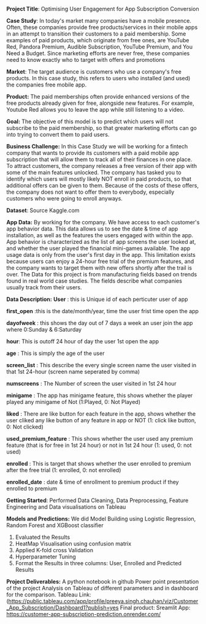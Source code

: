 **Project Title**: Optimising User Engagement for App Subscription Conversion

**Case Study**:
In today's market many companies have a mobile presence. Often, these companies provide free products/services in their mobile apps in an attempt to transition their customers to a paid membership. Some examples of paid products, which originate from free ones, are YouTube Red, Pandora Premium, Audible Subscription, YouTube Premium, and You Need a Budget. Since marketing efforts are never free, these companies need to know exactly who to target with offers and promotions

**Market**: The target audience is customers who use a company's free products. In this case study, this refers to users who installed (and used) the companies free mobile app.

**Product:** The paid memberships often provide enhanced versions of the free products already given for free, alongside new features. For example, Youtube Red allows you to leave the app while still listening to a video.

**Goal:** The objective of this model is to predict which users will not subscribe to the paid membership, so that greater marketing efforts can go into trying to convert them to paid users.


**Business Challenge:**
In this Case Study we will be working for a fintech company that wants to provide its customers with a paid mobile app subscription that will allow them to track all of their finances in one place. To attract customers, the company releases a free version of their app with some of the main features unlocked.
The company has tasked you to identify which users will mostly likely NOT enroll in paid products, so that additional offers can be given to them. Because of the costs of these offers, the company does not want to offer them to everybody, especially customers who were going to enroll anyways.

**Dataset**: Source Kaggle.com

**App Data:**
By working for the company. We have access to each customer's app behavior data. This data allows us to see the date & time of app installation, as well as the features the users engaged with within the app. App behavior is characterized as the list of app screens the user looked at, and whether the user played the financial mini-games available.
The app usage data is only from the user's first day in the app. This limitation exists because users can enjoy a 24-hour free trial of the premium features, and the company wants to target them with new offers shortly after the trail is over.
The Data for this project is from manufacturing fields based on trends found in real world case studies. The fields describe what companies usually track from their users.

**Data Description:**
**User** : this is Unique id of each perticuter user of app

**first_open** :this is the date/month/year, time the user frist time open the app

**dayofweek** : this shows the day out of 7 days a week an user join the app where 0:Sunday & 6:Saturday

**hour**: This is outoff 24 hour of day the user 1st open the app

**age** : This is simply the age of the user

**screen_list** : This describe the every single screen name the user visited in that 1st 24-hour (screen name seperated by comma)

**numscreens** : The Number of screen the user visited in 1st 24 hour

**minigame** : The app has minigame feature, this shows whether the player played any minigame of Not (1:Played, 0: Not Played)

**liked** : There are like button for each feature in the app, shows whether the user cliked any like button of any feature in app or NOT (1: click like button, 0: Not clicked)

**used_premium_feature** : This shows whether the user used any premium feature (that is for free in 1st 24 hour) or not in 1st 24 hour (1: used, 0: not used)

**enrolled** : This is target that shows whether the user enrolled to premium after the free trial (1: enrolled, 0: not enrolled)

**enrolled_date** : date & time of enrollment to premium product if they enrolled to premium

**Getting Started**: Performed Data Cleaning, Data Preprocessing, Feature Engineering and Data visualisations on Tableau
 
**Models and Predictions:**
We did Model Building using Logistic Regression, Random Forest and XGBoost classifier
1. Evaluated the Results
2. HeatMap Visualisation using confusion matrix
3. Applied K-fold cross Validation
4. Hyperparameter Tuning
5. Format the Results in three columns: User, Enrolled and Predicted Results

**Project Deliverables:**
A python notebook in github
Power point presentation of the project
Analysis on Tableau of different parameters and in dashboard for the comparison.
Tableau Link: (https://public.tableau.com/app/profile/preeya.singh.chauhan/viz/Customer_App_Subscription/Dashboard1?publish=yes
Final product: 
Sreamlit App: https://customer-app-subscription-prediction.onrender.com/








